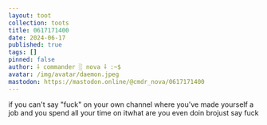 ```yaml
---
layout: toot
collection: toots
title: 0617171400
date: 2024-06-17
published: true
tags: []
pinned: false
author: ⸸ commander ░ nova ⸸ :~$
avatar: /img/avatar/daemon.jpeg
mastodon: https://mastodon.online/@cmdr_nova/0617171400
---
```


if you can't say "fuck" on your own channel where you've made yourself a job and you spend all your time on itwhat are you even doin brojust say fuck

